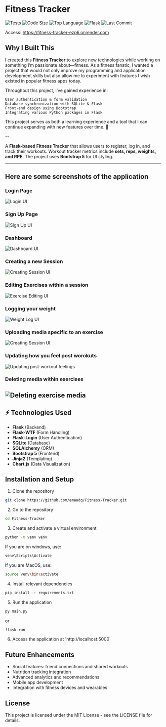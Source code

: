# Fitness Tracker

![Tests](https://github.com/emaadq/Fitness-Tracker/actions/workflows/python-tests.yml/badge.svg)
![Code Size](https://img.shields.io/github/languages/code-size/emaadq/Fitness-Tracker)
![Top Language](https://img.shields.io/github/languages/top/emaadq/Fitness-Tracker)
![Flask](https://img.shields.io/badge/flask-2.0+-green.svg)
![Last Commit](https://img.shields.io/github/last-commit/emaadq/Fitness-Tracker)

Access: https://fitness-tracker-ezp6.onrender.com

## **Why I Built This**
I created this **Fitness Tracker** to explore new technologies while working on something I’m passionate about—fitness. As a fitness fanatic, I wanted a project that would not only improve my programming and application development skills but also allow me to experiment with features I wish existed in popular fitness apps today.

Throughout this project, I’ve gained experience in:

    User authentication & form validation
    Database synchronization with SQLite & Flask
    Front-end design using Bootstrap
    Integrating various Python packages in Flask

This project serves as both a learning experience and a tool that I can continue expanding with new features over time. 🚀

--

A **Flask-based Fitness Tracker** that allows users to register, log in, and track their workouts. Workout tracker metrics include
**sets, reps, weights, and RPE**. The project uses **Bootstrap 5** for UI styling.

---

## Here are some screenshots of the application

### **Login Page**
![Login UI](screenshots/LoginUI.png)

### **Sign Up Page**
![Sign Up UI](screenshots/SignUpUI.png)

### **Dashboard**
![Dashboard UI](screenshots/DashboardUI.png)

### **Creating a new Session**
![Creating Session UI](screenshots/CreateSessionFlash.png)

### **Editing Exercises within a session**
![Exercise Editing UI](screenshots/SessionExerciseEditing.png)

### **Logging your weight**
![Weight Log UI](screenshots/WeightLogUI.png)

### **Uploading media specific to an exercise**
![Creating Session UI](screenshots/UploadingExerciseSpecificVideos.png)

### **Updating how you feel post worokuts**
![Updating post-workout feelings](screenshots/PostSessionUpdate.png)

### **Deleting media within exercises**
![Deleting exercise media](screenshots/ExerciseMediaDeleteFunction.png)
---

## ⚡ Technologies Used
- **Flask** (Backend)
- **Flask-WTF** (Form Handling)
- **Flask-Login** (User Authentication)
- **SQLite** (Database)
- **SQLAlchemy** (ORM)
- **Bootstrap 5** (Frontend)
- **Jinja2** (Templating)
- **Chart.js** (Data Visualization)

## Installation and Setup 
1. Clone the repository
```bash
git clone https://github.com/emaadq/Fitness-Tracker.git
```
2. Go to the repository
``` bash
cd Fitness-Tracker
```

3. Create and activate a virtual environment
``` bash
python -m venv venv
```
If you are on windows, use:
``` bash
venv\Scripts\Activate
```
If you are MacOS, use:
``` bash
source venv\bin\activate
```

4. Install relevant dependencies
``` bash
pip install -r requirements.txt
```

5. Run the application
``` bash
py main.py
```
or
``` bash
flask run
```

6. Access the application at 'http://localhost:5000'


## Future Enhancements
- Social features: friend connections and shared workouts
- Nutrition tracking integration
- Advanced analytics and recommendations
- Mobile app development
- Integration with fitness devices and wearables

## License
This project is licensed under the MIT License - see the LICENSE file for details.
